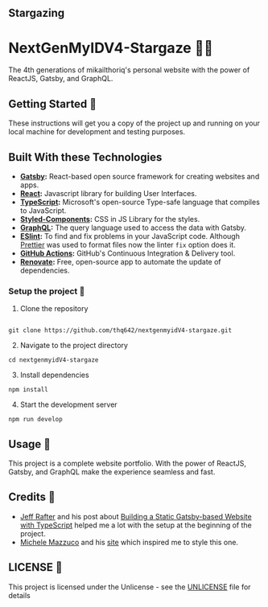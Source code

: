 ## Stargazing
# NextGenMyIDV4-Stargaze 🚀🌟

The 4th generations of mikailthoriq's personal website with the power of ReactJS, Gatsby, and GraphQL.

## Getting Started 🚀
  
These instructions will get you a copy of the project up and running on your local machine for development and testing purposes.

## Built With these Technologies

- **[Gatsby](https://www.gatsbyjs.com/):** React-based open source framework for creating websites and apps.
- **[React](https://reactjs.org/):** Javascript library for building User Interfaces.
- **[TypeScript](https://www.typescriptlang.org/):** Microsoft's open-source Type-safe language that compiles to JavaScript.
- **[Styled-Components](https://styled-components.com):** CSS in JS Library for the styles.
- **[GraphQL](https://graphql.org/):** The query language used to access the data with Gatsby.
- **[ESlint](https://eslint.org/):** To find and fix problems in your JavaScript code. Although [Prettier](https://prettier.io/) was used to format files now the linter `fix` option does it.
- **[GitHub Actions](https://github.com/features/actions):** GitHub's Continuous Integration & Delivery tool.
- **[Renovate](https://renovate.whitesourcesoftware.com/):** Free, open-source app to automate the update of dependencies.

### Setup the project 💾

1. Clone the repository

```

git clone https://github.com/thq642/nextgenmyidV4-stargaze.git
```


2. Navigate to the project directory

```
cd nextgenmyidV4-stargaze
```


3. Install dependencies

```
npm install
```


4. Start the development server

```
npm run develop
```


## Usage 🚀

This project is a complete website portfolio. With the power of ReactJS, Gatsby, and GraphQL make the experience seamless and fast.

## Credits 🙏

- [Jeff Rafter](https://github.com/jeffrafter) and his post about [Building a Static Gatsby-based Website with TypeScript](https://jeffrafter.com/gatsby-with-typescript/) helped me a lot with the setup at the beginning of the project.
- [Michele Mazzuco](https://github.com/michelemazzucco) and his [site](https://www.michelemazzucco.it/) which inspired me to style this one.


## LICENSE 📄

This project is licensed under the Unlicense - see the [UNLICENSE](LICENSE) file for details


